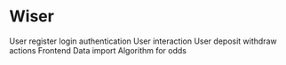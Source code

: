 # Wiser
User register login authentication
User interaction
User deposit withdraw actions
Frontend
Data import
Algorithm for odds
